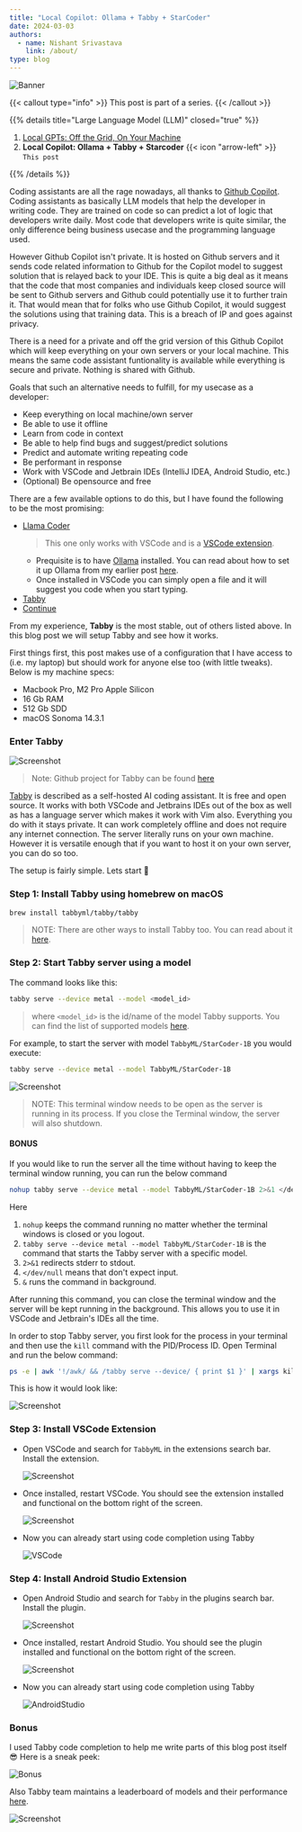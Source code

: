 ```yaml
---
title: "Local Copilot: Ollama + Tabby + StarCoder"
date: 2024-03-03
authors:
  - name: Nishant Srivastava
    link: /about/
type: blog
---
```


![Banner](img/local-copilot-your-own-off-the-grid-and-local-code-assistant/banner.png)

<!--more-->

{{< callout type="info" >}}
This post is part of a series.
{{< /callout >}}

{{% details title="Large Language Model (LLM)" closed="true" %}}

1. [Local GPTs: Off the Grid, On Your Machine](/blog/llm/local-gpts-off-the-grid-on-your-machine/)
2. **Local Copilot: Ollama + Tabby + Starcoder** {{< icon "arrow-left" >}} `This post`

{{% /details %}}

Coding assistants are all the rage nowadays, all thanks to [Github Copilot](https://github.com/features/copilot). Coding assistants as basically LLM models that help the developer in writing code. They are trained on code so can predict a lot of logic that developers write daily. Most code that developers write is quite similar, the only difference being business usecase and the programming language used.

However Github Copilot isn't private. It is hosted on Github servers and it sends code related information to Github for the Copilot model to suggest solution that is relayed back to your IDE. This is quite a big deal as it means that the code that most companies and individuals keep closed source will be sent to Github servers and Github could potentially use it to further train it. That would mean that for folks who use Github Copilot, it would suggest the solutions using that training data. This is a breach of IP and goes against privacy.

There is a need for a private and off the grid version of this Github Copilot which will keep everything on your own servers or your local machine. This means the same code assistant funtionality is available while everything is secure and private. Nothing is shared with Github.

Goals that such an alternative needs to fulfill, for my usecase as a developer:

- Keep everything on local machine/own server
- Be able to use it offline
- Learn from code in context
- Be able to help find bugs and suggest/predict solutions
- Predict and automate writing repeating code
- Be performant in response
- Work with VSCode and Jetbrain IDEs (IntelliJ IDEA, Android Studio, etc.)
- (Optional) Be opensource and free

There are a few available options to do this, but I have found the following to be the most promising:

- [Llama Coder](https://github.com/ex3ndr/llama-coder?tab=readme-ov-file#llama-coder)
  > This one only works with VSCode and is a [VSCode extension](https://marketplace.visualstudio.com/items?itemName=ex3ndr.llama-coder).
  - Prequisite is to have [Ollama](https://ollama.com/) installed. You can read about how to set it up Ollama from my earlier post [here](/blog/local-gpts-off-the-grid-on-your-machine/#oh-lama--setup-ollamahttpsollamaai).
  - Once installed in VSCode you can simply open a file and it will suggest you code when you start typing.
- [Tabby](https://tabby.tabbyml.com/)
- [Continue](https://continue.dev/)

From my experience, **Tabby** is the most stable, out of others listed above. In this blog post we will setup Tabby and see how it works.

First things first, this post makes use of a configuration that I have access to (i.e. my laptop) but should work for anyone else too (with little tweaks). Below is my machine specs:

- Macbook Pro, M2 Pro Apple Silicon
- 16 Gb RAM
- 512 Gb SDD
- macOS Sonoma 14.3.1

### Enter Tabby

![Screenshot](img/local-copilot-your-own-off-the-grid-and-local-code-assistant/sc_1.png)

> Note: Github project for Tabby can be found [here](https://github.com/TabbyML/tabby)

[Tabby](https://tabby.tabbyml.com/) is described as a self-hosted AI coding assistant. It is free and open source. It works with both VSCode and Jetbrains IDEs out of the box as well as has a language server which makes it work with Vim also. Everything you do with it stays private. It can work completely offline and does not require any internet connection. The server literally runs on your own machine. However it is versatile enough that if you want to host it on your own server, you can do so too.

The setup is fairly simple. Lets start 🚀

### Step 1: Install Tabby using homebrew on macOS

```sh
brew install tabbyml/tabby/tabby
```

> NOTE: There are other ways to install Tabby too. You can read about it [here](https://tabby.tabbyml.com/docs/installation/).

### Step 2: Start Tabby server using a model

The command looks like this:

```sh
tabby serve --device metal --model <model_id>
```

> where `<model_id>` is the id/name of the model Tabby supports. You can find the list of supported models [here](https://tabby.tabbyml.com/docs/models/).

For example, to start the server with model `TabbyML/StarCoder-1B` you would execute:

```sh
tabby serve --device metal --model TabbyML/StarCoder-1B
```

![Screenshot](img/local-copilot-your-own-off-the-grid-and-local-code-assistant/sc_2.png)

> NOTE: This terminal window needs to be open as the server is running in its process. If you close the Terminal window, the server will also shutdown.

#### **BONUS**

If you would like to run the server all the time without having to keep the terminal window running, you can run the below command

```sh
nohup tabby serve --device metal --model TabbyML/StarCoder-1B 2>&1 </dev/null &
```

Here

1. `nohup` keeps the command running no matter whether the terminal windows is closed or you logout.
2. `tabby serve --device metal --model TabbyML/StarCoder-1B` is the command that starts the Tabby server with a specific model.
3. `2>&1` redirects stderr to stdout.
4. `</dev/null` means that don't expect input.
5. `&` runs the command in background.

After running this command, you can close the terminal window and the server will be kept running in the background. This allows you to use it in VSCode and Jetbrain's IDEs all the time.

In order to stop Tabby server, you first look for the process in your terminal and then use the `kill` command with the PID/Process ID. Open Terminal and run the below command:

```sh
ps -e | awk '!/awk/ && /tabby serve --device/ { print $1 }' | xargs kill
```

This is how it would look like:

![Screenshot](img/local-copilot-your-own-off-the-grid-and-local-code-assistant/sc_8.png)

### Step 3: Install VSCode Extension

- Open VSCode and search for `TabbyML` in the extensions search bar. Install the extension.

  ![Screenshot](img/local-copilot-your-own-off-the-grid-and-local-code-assistant/sc_3.png)

- Once installed, restart VSCode. You should see the extension installed and functional on the bottom right of the screen.

  ![Screenshot](img/local-copilot-your-own-off-the-grid-and-local-code-assistant/sc_4.png)

- Now you can already start using code completion using Tabby

  ![VSCode](img/local-copilot-your-own-off-the-grid-and-local-code-assistant/vscode.gif)

### Step 4: Install Android Studio Extension

- Open Android Studio and search for `Tabby` in the plugins search bar. Install the plugin.

  ![Screenshot](img/local-copilot-your-own-off-the-grid-and-local-code-assistant/sc_5.png)

- Once installed, restart Android Studio. You should see the plugin installed and functional on the bottom right of the screen.

  ![Screenshot](img/local-copilot-your-own-off-the-grid-and-local-code-assistant/sc_6.png)

- Now you can already start using code completion using Tabby

  ![AndroidStudio](img/local-copilot-your-own-off-the-grid-and-local-code-assistant/androidstudio.gif)

### Bonus

I used Tabby code completion to help me write parts of this blog post itself 😎 Here is a sneak peek:

![Bonus](img/local-copilot-your-own-off-the-grid-and-local-code-assistant/bonus.gif)

Also Tabby team maintains a leaderboard of models and their performance [here](https://leaderboard.tabbyml.com/).

![Screenshot](img/local-copilot-your-own-off-the-grid-and-local-code-assistant/sc_7.png)

